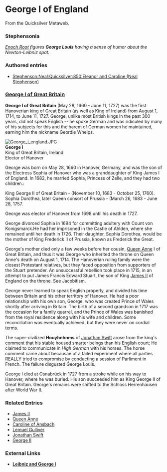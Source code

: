 
# George I of England

From the Quicksilver Metaweb.


### Stephensonia


*[Enoch Root](/stephenson-neal-quicksilver-enoch-root) figures **George Louis** having a sense of humor about the Newton-Leibniz spat.*

### Authored entries


* [Stephenson:Neal:Quicksilver:850:Eleanor and Caroline (Neal Stephenson)](/stephenson-neal-quicksilver-850-eleanor-and-caroline-neal-stephenson)


### [George I of Great Britain](/)


**George I of Great Britain** (May 28, 1660 - June 11, 1727) was the first Hanoverian king of Great Britain (as well as King of Ireland) from August 1, 1714, to June 11, 1727. George, unlike most British kings in the past 300 years, did not speak English -- he spoke German and was ridiculed by many of his subjects for this and the harem of German women he maintained, earning him the nickname Geordie Whelps. 

![George_i_england.JPG](/https://web.archive.org/web/20060725172606im_/http://en.wikipedia.org/upload/f/f2/George_i_england.JPG)  
**George I**  
King of Great Britain, Ireland  
Elector of Hanover

George was born on May 28, 1660 in Hanover, Germany, and was the son of the Electress Sophia of Hanover who was a granddaughter of King James I of England. In 1682, he married Sophia, Princess of Zelle, and they had two children.: 

King George II of Great Britain - (November 10, 1683 - October 25, 1760). 
Sophia Dorothea, later Queen consort of Prussia - (March 26, 1683 - June 28, 1757. 

George was elector of Hanover from 1698 until his death in 1727. 

George divorced Sophia in 1694 for committing adultery with Count von Konigsmarck.He had her imprisoned in the Castle of Ahlden, where she remained until her death in 1726. Their daughter, Sophia Dorothea, would be the mother of King Frederick II of Prussia, known as Frederick the Great. 

George's mother died only a few weeks before her cousin, [Queen Anne](/queen-anne) I of Great Britain, and thus it was George who inherited the throne on Queen Anne's death on August 1, 1714. The Hanoverian ruling family were the closest Protestant relatives, but they faced opposition from supporters of the Stuart pretender. An unsuccessful rebellion took place in 1715, in an attempt to put James Francis Edward Stuart, the son of King [James II](/james-ii) of England on the throne. See Jacobitism. 

George never learned to speak English properly, and divided his time between Britain and his other territory of Hanover. He had a poor relationship with his own son, George, who was created Prince of Wales shortly after arriving in Britain. The birth of a second grandson in 1717 was the occasion for a family quarrel, and the Prince of Wales was banished from the royal residence along with his wife and children. Some reconciliation was eventually achieved, but they were never on cordial terms.

The super-civilized **Houyhnhnms** of [Jonathan Swift](/jonathan-swift) arose from the king's comment that his stable housed smarter beings than his English court; He claimed to communicate in *High German* with his horses. The horse comment came about becausae of a failed experiment where all parties REALLY tried to compromise by conducting a session of Parliment in French. The failure disgusted George Louis.

George I died at Osnabrück in 1727 from a stroke while on his way to Hanover, where he was buried. His son succeeded him as King George II of Great Britain. George's remains were shifted to the Schloss Herrenhausen after World War II.

### Related Entries


* [James II](/james-ii)
* [Queen Anne](/queen-anne)
* [Caroline of Ansbach](/caroline-of-ansbach)
* [Lemuel Gulliver](/lemuel-gulliver)
* [Jonathan Swift](/jonathan-swift)
* [George II](/king-george-ii-of-great-britain)


### External Links


* **[Leibniz and George I](/http-www-hfac-uh-edu-gbrown-philosophers-leibniz-georgludwig-georgludwig-html)**
